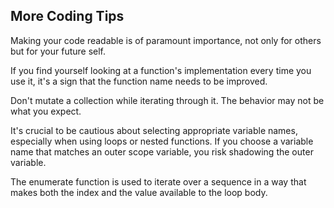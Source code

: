 ## More Coding Tips

Making your code readable is of paramount importance, not only for others but for your 
future self. 

If you find yourself looking at a function's implementation every time you use it, 
it's a sign that the function name needs to be improved.

Don't mutate a collection while iterating through it. The behavior may not be what you 
expect.

It's crucial to be cautious about selecting appropriate variable names, especially when 
using loops or nested functions. If you choose a variable name that matches an outer scope 
variable, you risk shadowing the outer variable.

The enumerate function is used to iterate over a sequence in a way that makes both the 
index and the value available to the loop body. 